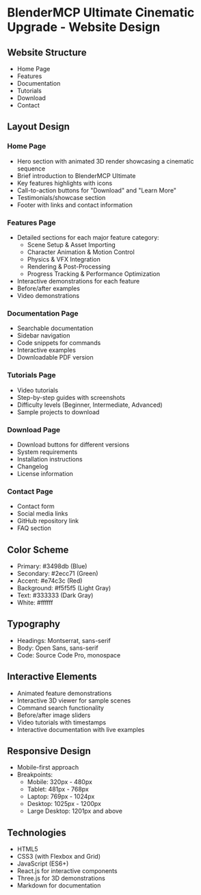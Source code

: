 # BlenderMCP Ultimate Cinematic Upgrade - Website Design

## Website Structure
- Home Page
- Features
- Documentation
- Tutorials
- Download
- Contact

## Layout Design

### Home Page
- Hero section with animated 3D render showcasing a cinematic sequence
- Brief introduction to BlenderMCP Ultimate
- Key features highlights with icons
- Call-to-action buttons for "Download" and "Learn More"
- Testimonials/showcase section
- Footer with links and contact information

### Features Page
- Detailed sections for each major feature category:
  - Scene Setup & Asset Importing
  - Character Animation & Motion Control
  - Physics & VFX Integration
  - Rendering & Post-Processing
  - Progress Tracking & Performance Optimization
- Interactive demonstrations for each feature
- Before/after examples
- Video demonstrations

### Documentation Page
- Searchable documentation
- Sidebar navigation
- Code snippets for commands
- Interactive examples
- Downloadable PDF version

### Tutorials Page
- Video tutorials
- Step-by-step guides with screenshots
- Difficulty levels (Beginner, Intermediate, Advanced)
- Sample projects to download

### Download Page
- Download buttons for different versions
- System requirements
- Installation instructions
- Changelog
- License information

### Contact Page
- Contact form
- Social media links
- GitHub repository link
- FAQ section

## Color Scheme
- Primary: #3498db (Blue)
- Secondary: #2ecc71 (Green)
- Accent: #e74c3c (Red)
- Background: #f5f5f5 (Light Gray)
- Text: #333333 (Dark Gray)
- White: #ffffff

## Typography
- Headings: Montserrat, sans-serif
- Body: Open Sans, sans-serif
- Code: Source Code Pro, monospace

## Interactive Elements
- Animated feature demonstrations
- Interactive 3D viewer for sample scenes
- Command search functionality
- Before/after image sliders
- Video tutorials with timestamps
- Interactive documentation with live examples

## Responsive Design
- Mobile-first approach
- Breakpoints:
  - Mobile: 320px - 480px
  - Tablet: 481px - 768px
  - Laptop: 769px - 1024px
  - Desktop: 1025px - 1200px
  - Large Desktop: 1201px and above

## Technologies
- HTML5
- CSS3 (with Flexbox and Grid)
- JavaScript (ES6+)
- React.js for interactive components
- Three.js for 3D demonstrations
- Markdown for documentation
